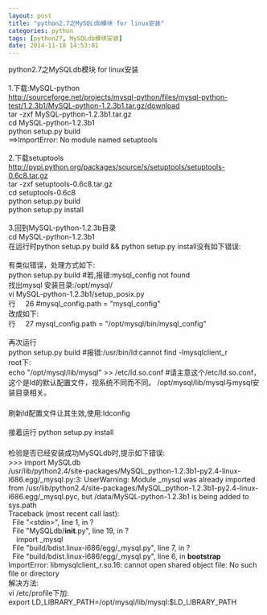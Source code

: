 ```yaml
---
layout: post
title: "python2.7之MySQLdb模块 for linux安装"
categories: python
tags: [python27, MySQLdb模块安装]
date: 2014-11-18 14:53:01
---
```


<span style="font-size: 14px;">python2.7之MySQLdb模块 for linux安装</span><br>
<br>
<span style="font-size: 14px;">1.下载:MySQL-python</span><br>
<span style="font-size: 14px;">http://sourceforge.net/projects/mysql-python/files/mysql-python-test/1.2.3b1/MySQL-python-1.2.3b1.tar.gz/download</span><br>
<span style="font-size: 14px;">tar -zxf MySQL-python-1.2.3b1.tar.gz</span><br>
<span style="font-size: 14px;">cd MySQL-python-1.2.3b1</span><br>
<span style="font-size: 14px;">python setup.py build</span><br>
<span style="font-size: 14px;">==&gt;ImportError: No module named setuptools</span><br>
<br>
<span style="font-size: 14px;">2.下载setuptools</span><br>
<span style="font-size: 14px;">http://pypi.python.org/packages/source/s/setuptools/setuptools-0.6c8.tar.gz</span><br>
<span style="font-size: 14px;">tar -zxf setuptools-0.6c8.tar.gz</span><br>
<span style="font-size: 14px;">cd setuptools-0.6c8</span><br>
<span style="font-size: 14px;">python setup.py build</span><br>
<span style="font-size: 14px;">python setup.py install</span><br>
<br>
<span style="font-size: 14px;">3.回到MySQL-python-1.2.3b目录</span><br>
<span style="font-size: 14px;">cd MySQL-python-1.2.3b1</span><br>
<span style="font-size: 14px;">在运行时python setup.py build &amp;&amp; python setup.py install没有如下错误:</span><br>
<br>
<span style="font-size: 14px;">有类似错误，处理方式如下:</span><br>
<span style="font-size: 14px;">python setup.py build #若,报错:mysql_config not found</span><br>
<span style="font-size: 14px;">找出mysql 安装目录:/opt/mysql/</span><br>
<span style="font-size: 14px;">vi MySQL-python-1.2.3b1/setup_posix.py</span><br>
<span style="font-size: 14px;">行 &nbsp; &nbsp; 26 #mysql_config.path = "mysql_config"</span><br>
<span style="font-size: 14px;">改成如下: </span><br>
<span style="font-size: 14px;">行 &nbsp; &nbsp; 27 mysql_config.path = "/opt/mysql/bin/mysql_config"</span><br>
<br>
<span style="font-size: 14px;">再次运行&nbsp;</span><br>
<span style="font-size: 14px;">python setup.py build #报错:/usr/bin/ld:cannot find -lmysqlclient_r</span><br>
<span style="font-size: 14px;">root下:</span><br>
<span style="font-size: 14px;">echo "/opt/mysql/lib/mysql" &gt;&gt; /etc/ld.so.conf #请主意这个/etc/ld.so.conf，</span><br>
<span style="font-size: 14px;">这个是ld的默认配置文件，视系统不同而不同。 /opt/mysql/lib/mysql与mysql安装目录相关。</span><br>
<span style="line-height: 1.5;"><br>
<span style="font-size: 14px;"></span><span style="font-size: 14px;">刷新ld配置文件让其生效,使用:ldconfig</span></span><br>
<br>
<span style="font-size: 14px;">接着运行 python setup.py install</span><br>
<span style="line-height: 1.5;"><br>
<span style="font-size: 14px;"></span><span style="font-size: 14px;">检验是否已经安装成功MySQLdb时,提示如下错误:</span></span><br>
<span style="font-size: 14px;">&gt;&gt;&gt; import MySQLdb</span><br>
<span style="font-size: 14px;">/usr/lib/python2.4/site-packages/MySQL_python-1.2.3b1-py2.4-linux-i686.egg/_mysql.py:3: UserWarning: Module _mysql was already imported from /usr/lib/python2.4/site-packages/MySQL_python-1.2.3b1-py2.4-linux-i686.egg/_mysql.pyc, but /data/MySQL-python-1.2.3b1 is being added to sys.path</span><br>
<span style="font-size: 14px;">Traceback (most recent call last):</span><br>
<span style="font-size: 14px;">&nbsp; File "&lt;stdin&gt;", line 1, in ?</span><br>
<span style="font-size: 14px;">&nbsp; File "MySQLdb/__init__.py", line 19, in ?</span><br>
<span style="font-size: 14px;">&nbsp; &nbsp; import _mysql</span><br>
<span style="font-size: 14px;">&nbsp; File "build/bdist.linux-i686/egg/_mysql.py", line 7, in ?</span><br>
<span style="font-size: 14px;">&nbsp; File "build/bdist.linux-i686/egg/_mysql.py", line 6, in __bootstrap__</span><br>
<span style="font-size: 14px;">ImportError: libmysqlclient_r.so.16: cannot open shared object file: No such file or directory</span><br>
<span style="font-size: 14px;">解决方法:</span><br>
<span style="font-size: 14px;">vi /etc/profile下加:</span><br>
<span style="font-size: 14px;">export LD_LIBRARY_PATH=/opt/mysql/lib/mysql:$LD_LIBRARY_PATH</span><br>
